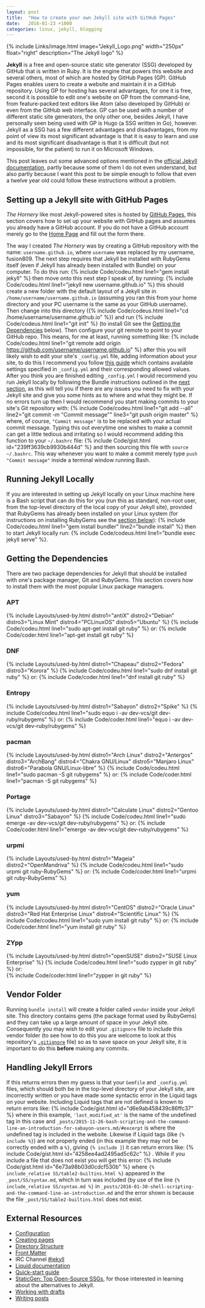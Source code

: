 ```yaml
---
layout: post
title:  "How to create your own Jekyll site with GitHub Pages"
date:   2016-01-23 +1000
categories: linux, jekyll, blogging
---
```


{% include Links/image.html image="Jekyll_Logo.png" width="250px" float="right" description="The Jekyll logo" %}

**Jekyll** is a free and open-source static site generator (SSG) developed by GitHub that is written in Ruby. It is the engine that powers this website and several others, most of which are hosted by GitHub Pages (GP). GitHub Pages enables users to create a website and maintain it in a GitHub repository. Using GP for hosting has several advantages, for one it is free, second it is possible to edit one's website on GP from the command-line, from feature-packed text editors like Atom (also developed by GitHub) or even from the GitHub web interface. GP can be used with a number of different static site generators, the only other one, besides Jekyll, I have personally seen being used with GP is Hugo (a SSG written in Go), however. Jekyll as a SSG has a few different advantages and disadvantages, from my point of view its most significant advantage is that it is easy to learn and use and its most significant disadvantage is that it is difficult (but not impossible, for the patient) to run it on Microsoft Windows.

This post leaves out some advanced options mentioned in the [official Jekyll documentation](http://jekyllrb.com/docs/home/), partly because some of them I do not even understand, but also partly because I want this post to be simple enough to follow that even a twelve year old could follow these instructions without a problem.

## Setting up a Jekyll site with GitHub Pages
*The Hornery* like most Jekyll-powered sites is hosted by [GitHub Pages](https://pages.github.com/), this section covers how to set up your website with GitHub pages and assumes you already have a GitHub account. If you do not have a GitHub account merely go to the [Home Page](https://github.com/) and fill out the form there.

The way I created *The Hornery* was by creating a GitHub repository with the name: `username.github.io`, where `username` was replaced by my username, fusion809. The next step requires that Jekyll be installed with RubyGems itself (even if Jekyll has already been installed with Bundle) on your computer. To do this run:
{% include Code/codeu.html line1="gem install jekyll" %}
then move onto this next step I speak of, by running:
{% include Code/codeu.html line1="jekyll new username.github.io" %}
this should create a new folder with the default layout of a Jekyll site in `/home/username/username.github.io` (assuming you ran this from your home directory and your PC username is the same as your GitHub username). Then change into this directory ({% include Code/codeus.html line1="cd /home/username/username.github.io" %}) and run {% include Code/codeus.html line1="git init" %} (to install Git see the [Getting the Dependencies](#getting-the-dependencies) below). Then configure your git remote to point to your GitHub repo. This means, for me at least, running something like:
{% include Code/codeu.html line1="git remote add origin https://github.com/username/username.github.io" %}
after this you will likely wish to edit your site's `_config.yml` file, adding information about your site, to do this I recommend you follow [this guide](http://jekyllrb.com/docs/configuration/) which contains available settings specified in `_config.yml` and their corresponding allowed values. After you think you are finished editing `_config.yml` I would recommend you run Jekyll locally by following the Bundle instructions outlined in the [next section](#running-jekyll-locally), as this will tell you if there are any issues you need to fix with your Jekyll site and give you some hints as to where and what they might be. If no errors turn up then I would recommend you start making commits to your site's Git repository with:
{% include Code/codeu.html line1="git add --all" line2="git commit -m &quot;Commit message&quot;" line3="git push origin master" %}
where, of course, `"Commit message"` is to be replaced with your actual commit message. Typing this out everytime one wishes to make a commit can get a little tedious and irritating so I would recommend adding this function to your `~/.bashrc` file:
{% include Code/gist.html id="239ff3639cb9930b444d" %}
and then sourcing this file with `source ~/.bashrc`. This way whenever you want to make a commit merely type `push "Commit message"` inside a terminal window running Bash.

## Running Jekyll Locally
If you are interested in setting up Jekyll locally on your Linux machine here is a Bash script that can do this for you (run this as standard, non-root user, from the top-level directory of the local copy of your Jekyll site), provided that RubyGems has already been installed on your Linux system (for instructions on installing RubyGems see the [section below](#installing-rubygems)):
{% include Code/codeu.html line1="gem install bundler" line2="bundle install" %}
then to start Jekyll locally run: {% include Code/codeus.html line1="bundle exec jekyll serve" %}.

## Getting the Dependencies
There are two package dependencies for Jekyll that should be installed with one's package manager, Git and RubyGems. This section covers how to install them with the most popular Linux package managers.

### APT
{% include Layouts/used-by.html distro1="antiX" distro2="Debian" distro3="Linux Mint" distro4="PCLinuxOS" distro5="Ubuntu" %}
{% include Code/codeu.html line1="sudo apt-get install git ruby" %}
or:
{% include Code/coder.html line1="apt-get install git ruby" %}

### DNF
{% include Layouts/used-by.html distro1="Chapeau" distro2="Fedora" distro3="Korora" %}
{% include Code/codeu.html line1="sudo dnf install git ruby" %}
or:
{% include Code/coder.html line1="dnf install git ruby" %}

### Entropy
{% include Layouts/used-by.html distro1="Sabayon" distro2="Spike" %}
{% include Code/codeu.html line1="sudo equo i -av dev-vcs/git dev-ruby/rubygems" %}
or:
{% include Code/coder.html line1="equo i -av dev-vcs/git dev-ruby/rubygems" %}

### pacman
{% include Layouts/used-by.html distro1="Arch Linux" distro2="Antergos" distro3="ArchBang" distro4="Chakra GNU/Linux" distro5="Manjaro Linux" distro6="Parabola GNU/Linux-libre" %}
{% include Code/codeu.html line1="sudo pacman -S git rubygems" %}
or:
{% include Code/coder.html line1="pacman -S git rubygems" %}

### Portage
{% include Layouts/used-by.html distro1="Calculate Linux" distro2="Gentoo Linux" distro3="Sabayon" %}
{% include Code/codeu.html line1="sudo emerge -av dev-vcs/git dev-ruby/rubygems" %}
or:
{% include Code/coder.html line1="emerge -av dev-vcs/git dev-ruby/rubygems" %}

### urpmi
{% include Layouts/used-by.html distro1="Mageia" distro2="OpenMandriva" %}
{% include Code/codeu.html line1="sudo urpmi git ruby-RubyGems" %}
or:
{% include Code/coder.html line1="urpmi git ruby-RubyGems" %}

### yum
{% include Layouts/used-by.html distro1="CentOS" distro2="Oracle Linux" distro3="Red Hat Enterprise Linux" distro4="Scientific Linux" %}
{% include Code/codeu.html line1="sudo yum install git ruby" %}
or:
{% include Code/coder.html line1="yum install git ruby" %}

### ZYpp
{% include Layouts/used-by.html distro1="openSUSE" distro2="SUSE Linux Enterprise" %}
{% include Code/codeu.html line1="sudo zypper in git ruby" %}
or:<br/>
{% include Code/coder.html line1="zypper in git ruby" %}

## Vendor Folder
Running `bundle install` will create a folder called `vendor` inside your Jekyll site. This directory contains gems (the package format used by RubyGems) and they can take up a large amount of space in your Jekyll site. Consequently you may wish to edit your `.gitignore` file to include this vendor folder (to see how to do this you are welcome to look at this repository's [`.gitignore`](https://github.com/fusion809/fusion809.github.io/blob/master/.gitignore) file) so as to save space on your Jekyll site, it is important to do this **before** making any commits.

## Handling Jekyll Errors
If this returns errors then my guess is that your `Gemfile` and `_config.yml` files, which should both be in the top-level directory of your Jekyll site, are incorrectly written or you have made some syntactic error in the Liquid tags on your website. Including Liquid tags that are not defined is known to return errors like:
{% include Code/gist.html id="d6e9ab458439c86ffc37" %}
where in this example, `'last_modified_at'` is the name of the undefined tag in this case and `_posts/2015-11-26-bash-scripting-and-the-command-line-an-introduction-for-sabayon-users.md/#excerpt` is where the undefined tag is included in the website. Likewise if Liquid tags (like <code>&#123;&#37; include &#37;&#125;</code>) are not properly ended (in this example they may not be correctly ended with a <code>&#37;&#125;</code>, giving <code>&#123;&#37; include &#125;</code>) it can return errors like:
{% include Code/gist.html id="4258ee4ad2495ad5c62c" %}
. While if you include a file that does not exist you will get this error:
{% include Code/gist.html id="6e73a98b03d0cdcf530b" %}
where <code>&#123;&#37; include_relative SS/table2-builtins.html &#37;&#125;</code> appeared in the `_post/SS/syntax.md`, which in turn was included (by use of the line <code>&#123;&#37; include_relative SS/syntax.md &#37;&#125;</code> in `_posts/2016-01-30-shell-scripting-and-the-command-line-an-introduction.md` and the error shown is because the file `_post/SS/table2-builtins.html` does not exist.

## External Resources
* [Configuration](http://jekyllrb.com/docs/configuration/)
* [Creating pages](http://jekyllrb.com/docs/pages/)
* [Directory Structure](http://jekyllrb.com/docs/structure/)
* [Front Matter](http://jekyllrb.com/docs/frontmatter/)
* IRC Channel [#jekyll](irc://irc.freenode.net/#jekyll)
* [Liquid documentation](https://github.com/Shopify/liquid/wiki/Liquid-for-Designers)
* [Quick-start guide](http://jekyllrb.com/docs/quickstart/)
* [StaticGen: Top Open-Source SSGs](https://www.staticgen.com/), for those interested in learning about the alternatives to Jekyll.
* [Working with drafts](http://jekyllrb.com/docs/drafts/)
* [Writing posts](http://jekyllrb.com/docs/posts/)
